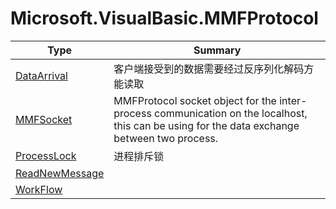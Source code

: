 ﻿
# Microsoft.VisualBasic.MMFProtocol

|Type|Summary|
|----|-------|
|[DataArrival](./DataArrival.md)|客户端接受到的数据需要经过反序列化解码方能读取|
|[MMFSocket](./MMFSocket.md)|MMFProtocol socket object for the inter-process communication on the localhost, this can be using for the data exchange between two process.|
|[ProcessLock](./ProcessLock.md)|进程排斥锁|
|[ReadNewMessage](./ReadNewMessage.md)||
|[WorkFlow](./WorkFlow.md)||


